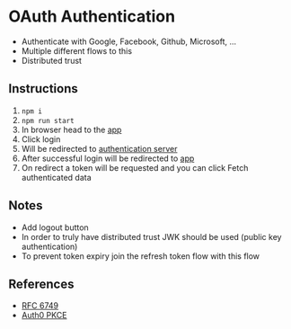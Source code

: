 # OAuth Authentication

- Authenticate with Google, Facebook, Github, Microsoft, ...
- Multiple different flows to this
- Distributed trust

## Instructions

1. `npm i`
1. `npm run start`
1. In browser head to the [app](http://localhost:3000)
1. Click login
1. Will be redirected to [authentication server](http://localhost:8080)
1. After successful login will be redirected to [app](http://localhost:3000)
1. On redirect a token will be requested and you can click Fetch authenticated data

## Notes

- Add logout button
- In order to truly have distributed trust JWK should be used (public key authentication)
- To prevent token expiry join the refresh token flow with this flow

## References

- [RFC 6749](https://datatracker.ietf.org/doc/rfc6749/)
- [Auth0 PKCE](https://auth0.com/docs/get-started/authentication-and-authorization-flow/authorization-code-flow-with-pkce)
